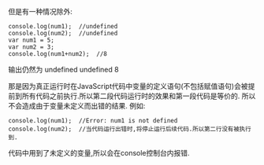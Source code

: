 但是有一种情况除外:

    console.log(num1);  //undefined
    console.log(num2);  //undefined
    var num1 = 5;
    var num2 = 3;
    console.log(num1+num2);  //8

输出仍然为 undefined  undefined  8

那是因为真正运行时在JavaScript代码中变量的定义语句(不包括赋值语句)会被提前到所有代码之前执行.所以第二段代码运行时的效果和第一段代码是等价的.
所以不会造成由于变量未定义而出错的结果.
例如:

    console.log(num1);  //Error: num1 is not defined
    console.log(num2);  //当代码运行出错时,将停止运行后续代码.所以第二行没有被执行到.

代码中用到了未定义的变量,所以会在console控制台内报错.

